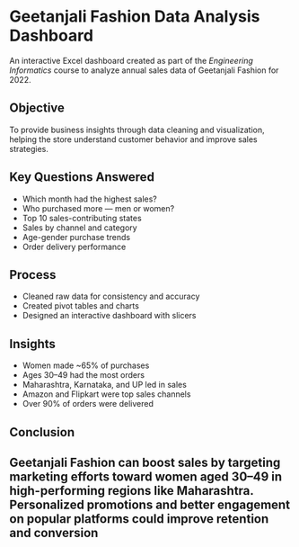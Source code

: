 # Geetanjali Fashion Data Analysis Dashboard

An interactive Excel dashboard created as part of the *Engineering Informatics* course to analyze annual sales data of Geetanjali Fashion for 2022.

##  Objective
To provide business insights through data cleaning and visualization, helping the store understand customer behavior and improve sales strategies.

##  Key Questions Answered
- Which month had the highest sales?
- Who purchased more — men or women?
- Top 10 sales-contributing states
- Sales by channel and category
- Age-gender purchase trends
- Order delivery performance

##  Process
- Cleaned raw data for consistency and accuracy
- Created pivot tables and charts
- Designed an interactive dashboard with slicers

##  Insights
- Women made ~65% of purchases
- Ages 30–49 had the most orders
- Maharashtra, Karnataka, and UP led in sales
- Amazon and Flipkart were top sales channels
- Over 90% of orders were delivered

##  Conclusion
Geetanjali Fashion can boost sales by targeting marketing efforts toward women aged 30–49 in high-performing regions like Maharashtra. Personalized promotions and better engagement on popular platforms could improve retention and conversion
---
